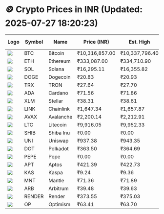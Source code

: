 # 🪙 Crypto Prices in INR (Updated: 2025-07-27 18:20:23)

| Logo | Symbol | Name       | Price (INR) | Est. High | Est. Low | Gross Profit | Fees | Net Profit | ROI % |
|------|--------|------------|-------------|-----------|----------|---------------|------|-------------|--------|
| ![](https://coin-images.coingecko.com/coins/images/1/large/bitcoin.png?1696501400) | BTC    | Bitcoin    | ₹10,316,857.00 | ₹10,337,796.40 | ₹10,295,917.60 | ₹406.75 | ₹200.00 | ₹206.75 | 0.21% |
| ![](https://coin-images.coingecko.com/coins/images/279/large/ethereum.png?1696501628) | ETH    | Ethereum   | ₹333,087.00 | ₹334,710.90 | ₹331,463.10 | ₹979.84 | ₹200.00 | ₹779.84 | 0.78% |
| ![](https://coin-images.coingecko.com/coins/images/4128/large/solana.png?1718769756) | SOL    | Solana     | ₹16,295.11 | ₹16,355.82 | ₹16,234.40 | ₹747.91 | ₹200.00 | ₹547.91 | 0.55% |
| ![](https://coin-images.coingecko.com/coins/images/5/large/dogecoin.png?1696501409) | DOGE   | Dogecoin   | ₹20.83 | ₹20.93 | ₹20.73 | ₹926.02 | ₹200.00 | ₹726.02 | 0.73% |
| ![](https://coin-images.coingecko.com/coins/images/1094/large/tron-logo.png?1696502193) | TRX    | TRON       | ₹27.64 | ₹27.70 | ₹27.58 | ₹413.30 | ₹200.00 | ₹213.30 | 0.21% |
| ![](https://coin-images.coingecko.com/coins/images/975/large/cardano.png?1696502090) | ADA    | Cardano    | ₹71.56 | ₹71.86 | ₹71.26 | ₹837.76 | ₹200.00 | ₹637.76 | 0.64% |
| ![](https://coin-images.coingecko.com/coins/images/100/large/fmpFRHHQ_400x400.jpg?1735231350) | XLM    | Stellar    | ₹38.31 | ₹38.61 | ₹38.01 | ₹1,570.58 | ₹200.00 | ₹1,370.58 | 1.37% |
| ![](https://coin-images.coingecko.com/coins/images/877/large/chainlink-new-logo.png?1696502009) | LINK   | Chainlink  | ₹1,647.34 | ₹1,657.87 | ₹1,636.81 | ₹1,286.10 | ₹200.00 | ₹1,086.10 | 1.09% |
| ![](https://coin-images.coingecko.com/coins/images/12559/large/Avalanche_Circle_RedWhite_Trans.png?1696512369) | AVAX   | Avalanche  | ₹2,200.14 | ₹2,212.91 | ₹2,187.37 | ₹1,167.98 | ₹200.00 | ₹967.98 | 0.97% |
| ![](https://coin-images.coingecko.com/coins/images/2/large/litecoin.png?1696501400) | LTC    | Litecoin   | ₹9,916.05 | ₹9,952.33 | ₹9,879.77 | ₹734.47 | ₹200.00 | ₹534.47 | 0.53% |
| ![](https://coin-images.coingecko.com/coins/images/11939/large/shiba.png?1696511800) | SHIB   | Shiba Inu  | ₹0.00 | ₹0.00 | ₹0.00 | ₹509.07 | ₹200.00 | ₹309.07 | 0.31% |
| ![](https://coin-images.coingecko.com/coins/images/12504/large/uniswap-logo.png?1720676669) | UNI    | Uniswap    | ₹937.38 | ₹943.35 | ₹931.41 | ₹1,282.90 | ₹200.00 | ₹1,082.90 | 1.08% |
| ![](https://coin-images.coingecko.com/coins/images/12171/large/polkadot.png?1696512008) | DOT    | Polkadot   | ₹363.50 | ₹364.69 | ₹362.31 | ₹659.11 | ₹200.00 | ₹459.11 | 0.46% |
| ![](https://coin-images.coingecko.com/coins/images/29850/large/pepe-token.jpeg?1696528776) | PEPE   | Pepe       | ₹0.00 | ₹0.00 | ₹0.00 | ₹1,046.49 | ₹200.00 | ₹846.49 | 0.85% |
| ![](https://coin-images.coingecko.com/coins/images/26455/large/aptos_round.png?1696525528) | APT    | Aptos      | ₹421.39 | ₹422.73 | ₹420.05 | ₹639.21 | ₹200.00 | ₹439.21 | 0.44% |
| ![](https://coin-images.coingecko.com/coins/images/25751/large/kaspa-icon-exchanges.png?1696524837) | KAS    | Kaspa      | ₹9.24 | ₹9.36 | ₹9.12 | ₹2,631.58 | ₹200.00 | ₹2,431.58 | 2.43% |
| ![](https://coin-images.coingecko.com/coins/images/30980/large/Mantle-Logo-mark.png?1739213200) | MNT    | Mantle     | ₹71.36 | ₹71.89 | ₹70.83 | ₹1,495.12 | ₹200.00 | ₹1,295.12 | 1.30% |
| ![](https://coin-images.coingecko.com/coins/images/16547/large/arb.jpg?1721358242) | ARB    | Arbitrum   | ₹39.48 | ₹39.63 | ₹39.33 | ₹762.78 | ₹200.00 | ₹562.78 | 0.56% |
| ![](https://coin-images.coingecko.com/coins/images/11636/large/rndr.png?1696511529) | RENDER | Render     | ₹373.55 | ₹375.03 | ₹372.07 | ₹795.82 | ₹200.00 | ₹595.82 | 0.60% |
| ![](https://coin-images.coingecko.com/coins/images/25244/large/Optimism.png?1696524385) | OP     | Optimism   | ₹63.41 | ₹63.70 | ₹63.12 | ₹922.07 | ₹200.00 | ₹722.07 | 0.72% |
